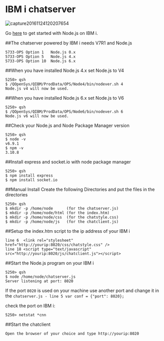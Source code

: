 # IBM i chatserver
![capture20161124120207654](https://cloud.githubusercontent.com/assets/10383523/20596586/8cef6ff8-b23f-11e6-9e84-5fe6ab2854f9.png)

Go [here](https://www.ibm.com/developerworks/community/wikis/home?lang=en#!/wiki/IBM%20i%20Technology%20Updates/page/Node.js) to get started with Node.js on IBM i.

##The chatserver powered by IBM i needs V7R1 and Node.js
```
5733-OPS Option 1 	Node.js 0.x
5733-OPS Option 5 	Node.js 4.x
5733-OPS Option 10 	Node.js 6.x
```

##When you have installed Node.js 4.x set Node.js to V4
```
5250> qsh
$ /QOpenSys/QIBM/ProdData/OPS/Node4/bin/nodever.sh 4
Node.js v4 will now be used. 
```
##When you have installed Node.js 6.x set Node.js to V6
```
5250> qsh
$ /QOpenSys/QIBM/ProdData/OPS/Node6/bin/nodever.sh 6
Node.js v6 will now be used. 
```

##Check your Node.js and Node Package Manager version

```
5250> qsh
$ node -v
v6.9.1
$ npm -v
3.10.8
```

##Install express and socket.io with node package manager

```
5250> qsh
$ npm install express
$ npm install socket.io 
```

##Manual Install
Create the following Directories and put the files in the directories

```
5250> qsh
$ mkdir -p /home/node      (for the chatserver.js)
$ mkdir -p /home/node/html (for the index.htm)
$ mkdir -p /home/node/css  (for the chatstyle.css)
$ mkdir -p /home/node/js   (for the chatclient.js)
```

##Setup the index.htm script to the ip address of your IBM i

```
line 6  <link rel="stylesheet" href="http://yourip:8020/css/chatstyle.css" /> 
line 18 <script type="text/javascript" src="http://yourip:8020/js/chatclient.js"></script>
```

##Start the Node.js program on your IBM i

```
5250> qsh
$ node /home/node/chatserver.js
Server listening at port: 8020 
```

If the port `8020` is used on your machine use another port and change it in the
`chatserver.js - line 5
var conf = {"port": 8020};` 

check the port on IBM i: 

```
5250> netstat *cnn
```

##Start the chatclient

```
Open the browser of your choice and type http://yourip:8020
```
